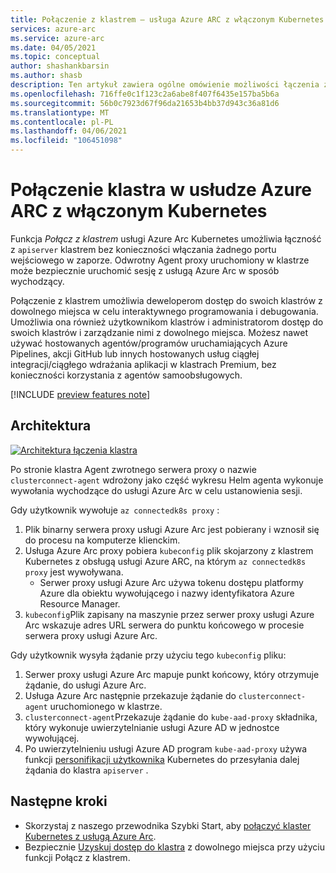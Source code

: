 ```yaml
---
title: Połączenie z klastrem — usługa Azure ARC z włączonym Kubernetes
services: azure-arc
ms.service: azure-arc
ms.date: 04/05/2021
ms.topic: conceptual
author: shashankbarsin
ms.author: shasb
description: Ten artykuł zawiera ogólne omówienie możliwości łączenia z klastrem w usłudze Azure Arc Kubernetes
ms.openlocfilehash: 716ffe0c1f123c2a6abe8f407f6435e157ba5b6a
ms.sourcegitcommit: 56b0c7923d67f96da21653b4bb37d943c36a81d6
ms.translationtype: MT
ms.contentlocale: pl-PL
ms.lasthandoff: 04/06/2021
ms.locfileid: "106451098"
---
```

# <a name="cluster-connect-on-azure-arc-enabled-kubernetes"></a>Połączenie klastra w usłudze Azure ARC z włączonym Kubernetes

Funkcja *Połącz z klastrem* usługi Azure Arc Kubernetes umożliwia łączność z `apiserver` klastrem bez konieczności włączania żadnego portu wejściowego w zaporze. Odwrotny Agent proxy uruchomiony w klastrze może bezpiecznie uruchomić sesję z usługą Azure Arc w sposób wychodzący. 

Połączenie z klastrem umożliwia deweloperom dostęp do swoich klastrów z dowolnego miejsca w celu interaktywnego programowania i debugowania. Umożliwia ona również użytkownikom klastrów i administratorom dostęp do swoich klastrów i zarządzanie nimi z dowolnego miejsca. Możesz nawet używać hostowanych agentów/programów uruchamiających Azure Pipelines, akcji GitHub lub innych hostowanych usług ciągłej integracji/ciągłego wdrażania aplikacji w klastrach Premium, bez konieczności korzystania z agentów samoobsługowych.

[!INCLUDE [preview features note](./includes/preview/preview-callout.md)]

## <a name="architecture"></a>Architektura

[![Architektura ](./media/conceptual-cluster-connect.png) łączenia klastra](./media/conceptual-cluster-connect.png#lightbox)

Po stronie klastra Agent zwrotnego serwera proxy o nazwie `clusterconnect-agent` wdrożony jako część wykresu Helm agenta wykonuje wywołania wychodzące do usługi Azure Arc w celu ustanowienia sesji.

Gdy użytkownik wywołuje `az connectedk8s proxy` :
1. Plik binarny serwera proxy usługi Azure Arc jest pobierany i wznosił się do procesu na komputerze klienckim. 
1. Usługa Azure Arc proxy pobiera `kubeconfig` plik skojarzony z klastrem Kubernetes z obsługą usługi Azure ARC, na którym `az connectedk8s proxy` jest wywoływana.
    * Serwer proxy usługi Azure Arc używa tokenu dostępu platformy Azure dla obiektu wywołującego i nazwy identyfikatora Azure Resource Manager. 
1. `kubeconfig`Plik zapisany na maszynie przez serwer proxy usługi Azure Arc wskazuje adres URL serwera do punktu końcowego w procesie serwera proxy usługi Azure Arc.

Gdy użytkownik wysyła żądanie przy użyciu tego `kubeconfig` pliku:
1. Serwer proxy usługi Azure Arc mapuje punkt końcowy, który otrzymuje żądanie, do usługi Azure Arc. 
1. Usługa Azure Arc następnie przekazuje żądanie do `clusterconnect-agent` uruchomionego w klastrze. 
1. `clusterconnect-agent`Przekazuje żądanie do `kube-aad-proxy` składnika, który wykonuje uwierzytelnianie usługi Azure AD w jednostce wywołującej. 
1. Po uwierzytelnieniu usługi Azure AD program `kube-aad-proxy` używa funkcji [personifikacji użytkownika](https://kubernetes.io/docs/reference/access-authn-authz/authentication/#user-impersonation) Kubernetes do przesyłania dalej żądania do klastra `apiserver` .

## <a name="next-steps"></a>Następne kroki

* Skorzystaj z naszego przewodnika Szybki Start, aby [połączyć klaster Kubernetes z usługą Azure Arc](./quickstart-connect-cluster.md).
* Bezpiecznie [Uzyskuj dostęp do klastra](./cluster-connect.md) z dowolnego miejsca przy użyciu funkcji Połącz z klastrem.
